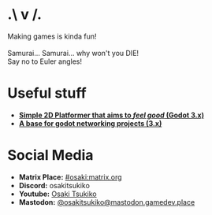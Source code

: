 <!-- <img width="100%" src="https://raw.githubusercontent.com/OsakiTsukiko/OsakiTsukiko/main/banner.jpg"> -->
<h1>.\ v /.</h1>
<p>
Making games is kinda fun!<br><br>
Samurai... Samurai... why won't you  DIE!<br>
Say no to Euler angles!</p>

<h1>Useful stuff</h1>
<ul>
  <li><b><a href="https://github.com/OsakiTsukiko/Platformer2D" target="_blank">Simple 2D Platformer that aims to <i>feel good</i> (Godot 3.x)</a></b></li>
  <li><b><a href="https://github.com/OsakiTsukiko/network-project-base" target="_blank">A base for godot networking projects (3.x)</a></b></li>
</ul>

<h1>Social Media</h1>
<ul>
  <li><b>Matrix Place:</b> <a href="https://matrix.to/#/#osaki:matrix.org" target="_blank">#osaki:matrix.org</a></li>
  <li><b>Discord:</b> osakitsukiko</li>
  <li><b>Youtube:</b> <a href="https://www.youtube.com/channel/UCSoP59daTpsJutrim4QXSow" target="_blank">Osaki Tsukiko</a></li>
  <li><b>Mastodon:</b> <a rel="me" target="_blank" href="https://mastodon.gamedev.place/@osakitsukiko">@osakitsukiko@mastodon.gamedev.place</a></li>
</ul>
<img src="https://profile-counter.glitch.me/osakitsukiko_github_profile_counter/count.svg" width="0px">
  
